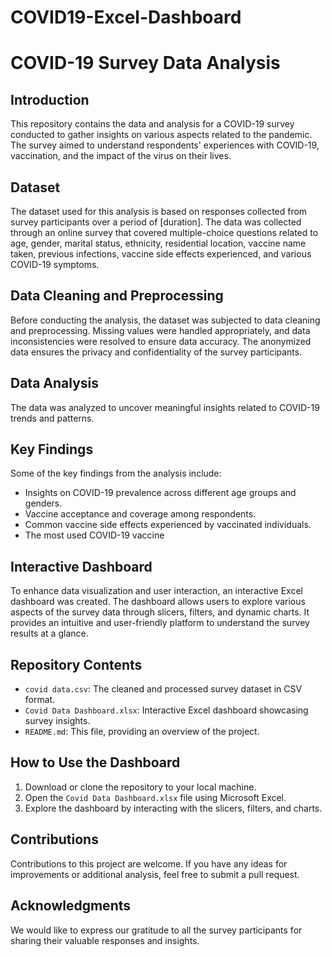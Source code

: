 # COVID19-Excel-Dashboard
# COVID-19 Survey Data Analysis

## Introduction

This repository contains the data and analysis for a COVID-19 survey conducted to gather insights on various aspects related to the pandemic. The survey aimed to understand respondents' experiences with COVID-19, vaccination, and the impact of the virus on their lives.

## Dataset

The dataset used for this analysis is based on responses collected from survey participants over a period of [duration]. The data was collected through an online survey that covered multiple-choice questions related to age, gender, marital status, ethnicity, residential location, vaccine name taken, previous infections, vaccine side effects experienced, and various COVID-19 symptoms.

## Data Cleaning and Preprocessing

Before conducting the analysis, the dataset was subjected to data cleaning and preprocessing. Missing values were handled appropriately, and data inconsistencies were resolved to ensure data accuracy. The anonymized data ensures the privacy and confidentiality of the survey participants.

## Data Analysis

The data was analyzed to uncover meaningful insights related to COVID-19 trends and patterns.

## Key Findings

Some of the key findings from the analysis include:

- Insights on COVID-19 prevalence across different age groups and genders.
- Vaccine acceptance and coverage among respondents.
- Common vaccine side effects experienced by vaccinated individuals.
- The most used COVID-19 vaccine

## Interactive Dashboard

To enhance data visualization and user interaction, an interactive Excel dashboard was created. The dashboard allows users to explore various aspects of the survey data through slicers, filters, and dynamic charts. It provides an intuitive and user-friendly platform to understand the survey results at a glance.

## Repository Contents

- `covid data.csv`: The cleaned and processed survey dataset in CSV format.
- `Covid Data Dashboard.xlsx`: Interactive Excel dashboard showcasing survey insights.
- `README.md`: This file, providing an overview of the project.

## How to Use the Dashboard

1. Download or clone the repository to your local machine.
2. Open the `Covid Data Dashboard.xlsx` file using Microsoft Excel.
3. Explore the dashboard by interacting with the slicers, filters, and charts.

## Contributions

Contributions to this project are welcome. If you have any ideas for improvements or additional analysis, feel free to submit a pull request.

## Acknowledgments

We would like to express our gratitude to all the survey participants for sharing their valuable responses and insights.
